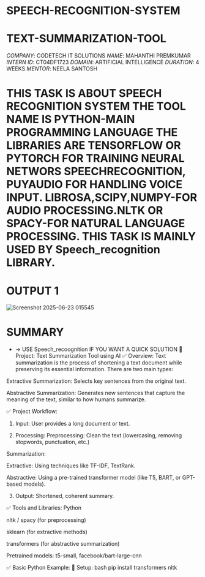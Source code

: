 # SPEECH-RECOGNITION-SYSTEM
# TEXT-SUMMARIZATION-TOOL
*COMPANY*: CODETECH IT SOLUTIONS
*NAME*: MAHANTHI PREMKUMAR
*INTERN ID*: CT04DF1723
*DOMAIN*: ARTIFICIAL INTELLIGENCE
*DURATION*: 4 WEEKS
*MENTOR*: NEELA SANTOSH

# THIS TASK IS ABOUT SPEECH RECOGNITION SYSTEM THE TOOL NAME IS PYTHON-MAIN PROGRAMMING LANGUAGE THE LIBRARIES ARE TENSORFLOW OR PYTORCH FOR TRAINING NEURAL NETWORS SPEECHRECOGNITION, PUYAUDIO FOR HANDLING VOICE INPUT. LIBROSA,SCIPY,NUMPY-FOR AUDIO PROCESSING.NLTK OR SPACY-FOR NATURAL LANGUAGE PROCESSING. THIS TASK IS MAINLY USED BY Speech_recognition LIBRARY.


# OUTPUT 1

![Screenshot 2025-06-23 015545](https://github.com/user-attachments/assets/7169ce26-c7b0-4bd5-8853-a34d1e2a48ed)

# SUMMARY
* -> USE Speech_recoognition IF YOU WANT A QUICK SOLUTION
📌 Project: Text Summarization Tool using AI
✅ Overview:
Text summarization is the process of shortening a text document while preserving its essential information. There are two main types:

Extractive Summarization: Selects key sentences from the original text.

Abstractive Summarization: Generates new sentences that capture the meaning of the text, similar to how humans summarize.

✅ Project Workflow:
1. Input:
User provides a long document or text.

2. Processing:
Preprocessing: Clean the text (lowercasing, removing stopwords, punctuation, etc.)

Summarization:

Extractive: Using techniques like TF-IDF, TextRank.

Abstractive: Using a pre-trained transformer model (like T5, BART, or GPT-based models).

3. Output:
Shortened, coherent summary.

✅ Tools and Libraries:
Python

nltk / spacy (for preprocessing)

sklearn (for extractive methods)

transformers (for abstractive summarization)

Pretrained models: t5-small, facebook/bart-large-cnn

✅ Basic Python Example:
📂 Setup:
bash
pip install transformers nltk
